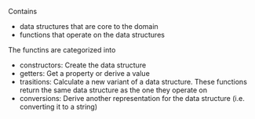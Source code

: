 Contains 
- data structures that are core to the domain
- functions that operate on the data structures

The functins are categorized into
- constructors: Create the data structure
- getters: Get a property or derive a value
- trasitions: Calculate a new variant of a data structure. These functions return the same data structure as the one they operate on
- conversions: Derive another representation for the data structure (i.e. converting it to a string)
